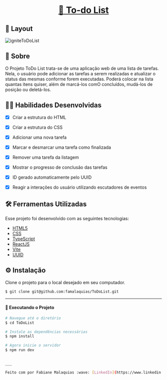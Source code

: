 <p align="center">
  <h1 align="center"><a href="https://todolist-iproject.netlify.app/">📜 To-do List </a></h1>
</p>

## 🎨 Layout

![igniteToDoList](https://github.com/famalaquias/ToDoList/assets/98343640/4edb3234-5f88-401a-b06f-bf9825048991)


## :page_with_curl: Sobre

O Projeto ToDo List trata-se de uma aplicação web de uma lista de tarefas. Nela, o usuário pode adicionar as tarefas a serem realizadas e atualizar o status das mesmas conforme forem executadas. Poderá colocar na lista quantas itens quiser, além de marcá-los comO concluídos, mudá-los de posição ou deletá-los.


## :man_technologist: Habilidades Desenvolvidas

- [x] Criar a estrutura do HTML
- [x] Criar a estrutura do CSS
- [x] Adicionar uma nova tarefa
- [x] Marcar e desmarcar uma tarefa como finalizada
- [x] Remover uma tarefa da listagem
- [x] Mostrar o progresso de conclusão das tarefas
- [x] ID gerado automaticamente pelo UUID 
- [x] Reagir a interações do usuário utilizando escutadores de eventos


## :hammer_and_wrench: Ferramentas Utilizadas

Esse projeto foi desenvolvido com as seguintes tecnologias:

- [HTML5](https://biblioteca.wiki/html5/)
- [CSS](https://developer.mozilla.org/pt-BR/docs/Learn/Getting_started_with_the_web/CSS_basics)
- [TypeScript](https://www.typescriptlang.org/)
- [ReactJS](https://react.dev/)
- [Vite](https://vitejs.dev/)
- [UUID](https://www.npmjs.com/package/uuid)


## ⚙ Instalação

Clone o projeto para o local desejado em seu computador.

```bash
$ git clone git@github.com:famalaquias/ToDoList.git
```

___

#### 🚧 Executando o Projeto

```bash
# Navegue até o diretório 
$ cd ToDoList

# Instale as dependências necessárias
$ npm install

# Agora inicie o servidor
$ npm run dev


___

Feito com por Fabiane Malaquias :wave: [LinkedIn](https://www.linkedin.com/in/fabianemalaquias/) e [GitHub](https://github.com/famalaquias)
